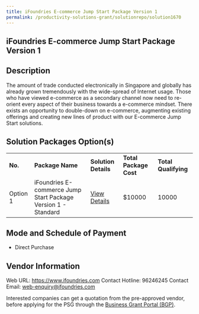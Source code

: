 ```yaml
---
title: iFoundries E-commerce Jump Start Package Version 1
permalink: /productivity-solutions-grant/solutionrepo/solution1670
---
```


## iFoundries E-commerce Jump Start Package Version 1

## Description

The amount of trade conducted electronically in Singapore and globally has already grown tremendously with the wide-spread of Internet usage. Those who have viewed e-commerce as a secondary channel now need to re-orient every aspect of their business towards a e-commerce mindset. There exists an opportunity to double-down on e-commerce, augmenting existing offerings and creating new lines of product with our E-commerce Jump Start solutions.

## Solution Packages Option(s)

<table>
<tr>
<td><b>No.</b></td>
<td><b>Package Name</b></td>
<td><b>Solution Details</b></td>
<td><b>Total Package Cost</b></td>
<td><b>Total Qualifying</b></td>
</tr>
<tr>
<td>Option 1</td>
<td>iFoundries E-commerce Jump Start Package Version 1 - Standard</td>
<td><a href='https://www.gobusiness.gov.sg/images/psg/Desensitised_iFoundries_20200498_Annex_3_Part_1.pdf'>View Details</a></td>
<td>$10000</td>
<td>10000</td>
</tr>
</table>

## Mode and Schedule of Payment

 - Direct Purchase

## Vendor Information

 Web URL: https://www.ifoundries.com 
Contact Hotline: 96246245
Contact Email: web-enquiry@ifoundries.com 


Interested companies can get a quotation from the pre-approved vendor, before applying for the PSG through the <a href='https://www.businessgrants.gov.sg/'>Business Grant Portal (BGP)</a>.
<script src="/jquery/resize-tables.js"></script>
